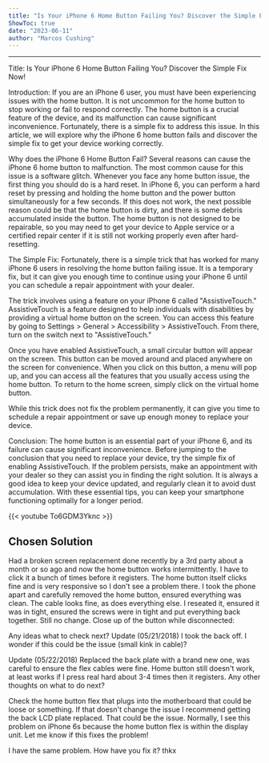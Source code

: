 ```yaml
---
title: "Is Your iPhone 6 Home Button Failing You? Discover the Simple Fix Now!"
ShowToc: true 
date: "2023-06-11"
author: "Marcos Cushing"
---
```

*****
Title: Is Your iPhone 6 Home Button Failing You? Discover the Simple Fix Now!

Introduction:
If you are an iPhone 6 user, you must have been experiencing issues with the home button. It is not uncommon for the home button to stop working or fail to respond correctly. The home button is a crucial feature of the device, and its malfunction can cause significant inconvenience. Fortunately, there is a simple fix to address this issue. In this article, we will explore why the iPhone 6 home button fails and discover the simple fix to get your device working correctly.

Why does the iPhone 6 Home Button Fail?
Several reasons can cause the iPhone 6 home button to malfunction. The most common cause for this issue is a software glitch. Whenever you face any home button issue, the first thing you should do is a hard reset. In iPhone 6, you can perform a hard reset by pressing and holding the home button and the power button simultaneously for a few seconds. If this does not work, the next possible reason could be that the home button is dirty, and there is some debris accumulated inside the button. The home button is not designed to be repairable, so you may need to get your device to Apple service or a certified repair center if it is still not working properly even after hard-resetting. 

The Simple Fix:
Fortunately, there is a simple trick that has worked for many iPhone 6 users in resolving the home button failing issue. It is a temporary fix, but it can give you enough time to continue using your iPhone 6 until you can schedule a repair appointment with your dealer.

The trick involves using a feature on your iPhone 6 called "AssistiveTouch." AssistiveTouch is a feature designed to help individuals with disabilities by providing a virtual home button on the screen. You can access this feature by going to Settings > General > Accessibility > AssistiveTouch. From there, turn on the switch next to "AssistiveTouch."

Once you have enabled AssistiveTouch, a small circular button will appear on the screen. This button can be moved around and placed anywhere on the screen for convenience. When you click on this button, a menu will pop up, and you can access all the features that you usually access using the home button. To return to the home screen, simply click on the virtual home button.

While this trick does not fix the problem permanently, it can give you time to schedule a repair appointment or save up enough money to replace your device.

Conclusion:
The home button is an essential part of your iPhone 6, and its failure can cause significant inconvenience. Before jumping to the conclusion that you need to replace your device, try the simple fix of enabling AssistiveTouch. If the problem persists, make an appointment with your dealer so they can assist you in finding the right solution. It is always a good idea to keep your device updated, and regularly clean it to avoid dust accumulation. With these essential tips, you can keep your smartphone functioning optimally for a longer period.

{{< youtube To6GDM3Yknc >}} 



## Chosen Solution
 Had a broken screen replacement done recently by a 3rd party about a month or so ago and now the home button works intermittently. I have to click it a bunch of times before it registers.
The home button itself clicks fine and is very responsive so I don't see a problem there. I took the phone apart and carefully removed the home button, ensured everything was clean. The cable looks fine, as does everything else. I reseated it, ensured it was in tight, ensured the screws were in tight and put everything back together. Still no change.
Close up of the button while disconnected:

Any ideas what to check next?
Update (05/21/2018)
I took the back off. I wonder if this could be the issue (small kink in cable)?

Update (05/22/2018)
Replaced the back plate with a brand new one, was careful to ensure the flex cables were fine.
Home button still doesn't work, at least works if I press real hard about 3-4 times then it registers.
Any other thoughts on what to do next?

 Check the home button flex that plugs into the motherboard that could be loose or something. If that doesn't change the issue I recommend getting the back LCD plate replaced. That could be the issue. Normally, I see this problem on iPhone 6s because the home button flex is within the display unit.  Let me know if this fixes the problem!

 I have the same problem. How have you fix it?
thkx




